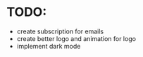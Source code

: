 # TODO:

- create subscription for emails
- create better logo and animation for logo
- implement dark mode